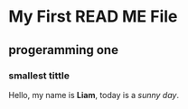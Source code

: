 # My First READ ME File
## progeramming one
### smallest tittle

Hello, my name is **Liam**, today is a *sunny day*.
